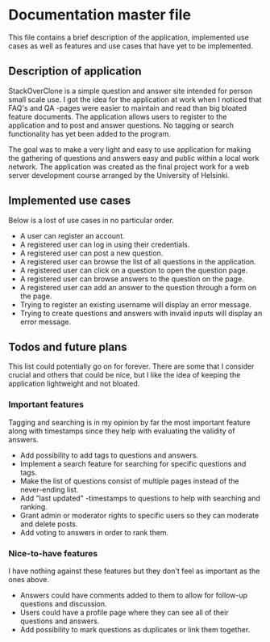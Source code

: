 # Documentation master file

This file contains a brief description of the application, implemented use cases as well as features and 
use cases that have yet to be implemented. 

## Description of application

StackOverClone is a simple question and answer site intended for person small scale use. 
I got the idea for the application at work when I noticed that FAQ's and QA -pages were easier to maintain and read 
than big bloated feature documents. The application allows users to register to the application and to post and answer questions. No tagging or search 
functionality has yet been added to the program. 

The goal was to make a very light and easy to use application for making the gathering of questions and answers 
easy and public within a local work network. The application was created as the final project work for a web server 
development course arranged by the University of Helsinki.

## Implemented use cases

Below is a lost of use cases in no particular order. 

- A user can register an account. 
- A registered user can log in using their credentials. 
- A registered user can post a new question.
- A registered user can browse the list of all questions in the application.
- A registered user can click on a question to open the question page. 
- A registered user can browse answers to the question on the page. 
- A registered user can add an answer to the question through a form on the page. 
- Trying to register an existing username will display an error message. 
- Trying to create questions and answers with invalid inputs will display an error message. 

## Todos and future plans

This list could potentially go on for forever. There are some that I consider crucial and others that could be nice, 
but I like the idea of keeping the application lightweight and not bloated. 

### Important features

Tagging and searching is in my opinion by far the most important feature along with timestamps since they help with 
evaluating the validity of answers.  

- Add possibility to add tags to questions and answers.
- Implement a search feature for searching for specific questions and tags.
- Make the list of questions consist of multiple pages instead of the never-ending list.
- Add "last updated" -timestamps to questions to help with searching and ranking.
- Grant admin or moderator rights to specific users so they can moderate and delete posts.
- Add voting to answers in order to rank them. 


### Nice-to-have features

I have nothing against these features but they don't feel as important as the ones above. 

- Answers could have comments added to them to allow for follow-up questions and discussion. 
- Users could have a profile page where they can see all of their questions and answers.
- Add possibility to mark questions as duplicates or link them together. 
